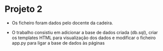 # Projeto 2

- Os ficheiro foram dados pelo docente da cadeira.

- O trabalho consistiu em adicionar a base de dados criada (db.sql), criar os templates HTML para visualização dos dados e modificar o ficheiro app.py para ligar a base de dados às páginas
